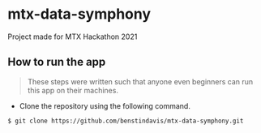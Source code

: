 # mtx-data-symphony
Project made for MTX Hackathon 2021

## How to run the app
> These steps were written such that anyone even beginners can run this app on their machines.
* Clone the repository using the following command.
```bash
$ git clone https://github.com/benstindavis/mtx-data-symphony.git
```